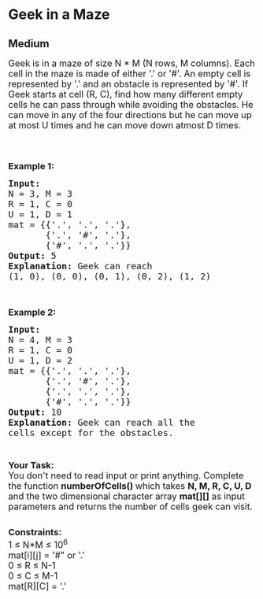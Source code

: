 # Geek in a Maze
## Medium 
<div class="problem-statement">
                <p></p><p><span style="font-size:18px">Geek is in a maze of size N * M (N rows, M columns). Each cell in the maze is made of either '.' or '#'. An empty cell is represented by '.' and an obstacle is represented by '#'. If Geek starts at cell (R, C), find how many different empty cells&nbsp;he can pass through while avoiding the obstacles. He can move in any of the four directions but he can move up at most U times and he can move down atmost D times.</span><br>
&nbsp;</p>

<p>&nbsp;</p>

<p><span style="font-size:18px"><strong>Example 1:</strong></span></p>

<pre><span style="font-size:18px"><strong>Input:</strong> 
N = 3, M = 3
R = 1, C = 0
U = 1, D = 1
mat = {{'.', '.', '.'},
       {'.', '#', '.'},
       {'#', '.', '.'}}
<strong>Output:</strong> 5
<strong>Explanation:</strong> Geek can reach 
(1, 0), (0, 0), (0, 1), (0, 2), (1, 2) 

</span></pre>

<p><br>
<span style="font-size:18px"><strong>Example 2:</strong></span></p>

<pre><span style="font-size:18px"><strong>Input:</strong> 
N = 4, M = 3
R = 1, C = 0
U = 1, D = 2 
mat = {{'.', '.', '.'}, 
       {'.', '#', '.'}, 
       {'.', '.', '.'},
       {'#', '.', '.'}} 
<strong>Output:</strong> 10
<strong>Explanation:</strong> Geek can reach all the 
cells except for the obstacles.
</span></pre>

<p>&nbsp;</p>

<p><span style="font-size:18px"><strong>Your Task: &nbsp;</strong><br>
You don't need to read input or print anything. Complete the function <strong>numberOfCells()&nbsp;</strong>which takes&nbsp;<strong>N, M, R, C, U, D</strong> and the&nbsp;two dimensional character array&nbsp;<strong>mat[][]</strong> as input parameters and returns the number of cells geek can visit. </span></p>

<p><br>
<span style="font-size:18px"><strong>Constraints:</strong><br>
1 ≤ N*M ≤ 10<sup>6</sup><br>
mat[i][j] = '#" or '.'<br>
0 ≤ R ≤ N-1<br>
0 ≤ C ≤ M-1<br>
mat[R][C] = '.'</span></p>
 <p></p>
            </div>